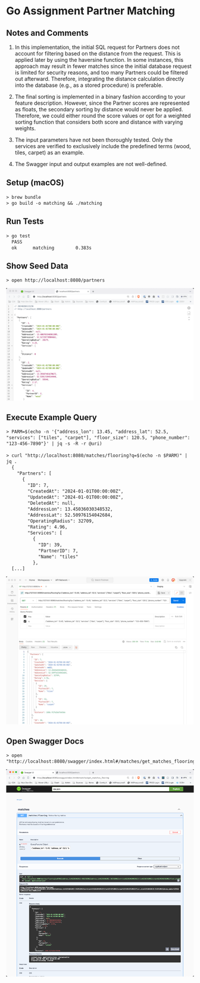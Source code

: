 # Go Assignment Partner Matching

## Notes and Comments

1. In this implementation, the initial SQL request for Partners does not account
for filtering based on the distance from the request. This is applied later by
using the haversine function. In some instances, this approach may result in fewer
matches since the initial database request is limited for security reasons, and too
many Partners could be filtered out afterward. Therefore, integrating the distance
calculation directly into the database (e.g., as a stored procedure) is preferable.

2. The final sorting is implemented in a binary fashion according to your feature
description. However, since the Partner scores are represented as floats, the
secondary sorting by distance would never be applied. Therefore, we could either
round the score values or opt for a weighted sorting function that considers both
score and distance with varying weights.

3. The input parameters have not been thoroughly tested. Only the services are
verified to exclusively include the predefined terms (wood, tiles, carpet) as
an example.

4. The Swagger input and output examples are not well-defined.


## Setup (macOS)

    > brew bundle
    > go build -o matching && ./matching


## Run Tests

    > go test
      PASS
      ok      matching        0.383s


## Show Seed Data

    > open http://localhost:8080/partners

![Partner Index](static/partner-index.png)


## Execute Example Query

    > PARM=$(echo -n '{"address_lon": 13.45, "address_lat": 52.5, "services": ["tiles", "carpet"], "floor_size": 120.5, "phone_number": "123-456-7890"}' | jq -s -R -r @uri)

    > curl "http://localhost:8080/matches/flooring?q=$(echo -n $PARM)" | jq .
      {
        "Partners": [
          {
            "ID": 7,
            "CreatedAt": "2024-01-01T00:00:00Z",
            "UpdatedAt": "2024-01-01T00:00:00Z",
            "DeletedAt": null,
            "AddressLon": 13.45036030348532,
            "AddressLat": 52.50976154042684,
            "OperatingRadius": 32709,
            "Rating": 4.96,
            "Services": [
              {
                "ID": 39,
                "PartnerID": 7,
                "Name": "tiles"
              },
      [...]

![Postman Request](static/postman-request.png)


## Open Swagger Docs

    > open "http://localhost:8080/swagger/index.html#/matches/get_matches_flooring"

![Swagger Docs](static/swagger-docs.png)
